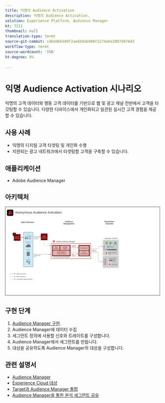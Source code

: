 ```yaml
---
title: 익명의 Audience Activation
description: 익명의 Audience Activation.
solution: Experience Platform, Audience Manager
kt: 7211
thumbnail: null
translation-type: tm+mt
source-git-commit: c4bd4bbd40f2ae6b9ab980c5274a6e2007d976d3
workflow-type: tm+mt
source-wordcount: '156'
ht-degree: 0%

---
```



# 익명 Audience Activation 시나리오

익명의 고객 데이터와 행동 고객 데이터를 기반으로 웹 및 광고 채널 전반에서 고객을 타깃팅할 수 있습니다. 다양한 디바이스에서 개인화되고 일관된 실시간 고객 경험을 제공할 수 있습니다.

## 사용 사례

* 익명의 디지털 고객 타겟팅 및 개인화 수행
* 지원되는 광고 네트워크에서 타겟팅할 고객을 구축할 수 있습니다.

## 애플리케이션

* Adobe Audience Manager

## 아키텍처

<img src="assets/aam.svg" alt="익명 Audience Activation 시나리오를 위한 참조 아키텍처" style="border:1px solid #4a4a4a" />

## 구현 단계

<!-- These steps should link to help. -->

1. [Audience Manager 구현](https://experienceleague.corp.adobe.com/docs/audience-manager/user-guide/implementation-integration-guides/implement-audience-manager.html?lang=en#implementation-integration-guides).
1. Audience Manager에 데이터 수집
1. 세그먼트 정의에 사용할 신호와 트레이트를 구성합니다.
1. Audience Manager에서 세그먼트를 만듭니다.
1. 대상을 공유하도록 Audience Manager의 대상을 구성합니다.

## 관련 설명서

* [Audience Manager](https://experienceleague.adobe.com/docs/audience-manager.html?lang=en)
* [Experience Cloud 대상](https://experienceleague.adobe.com/docs/core-services/interface/audiences/audience-library.html)
* [Target과 Audience Manager 통합](https://experienceleague.adobe.com/docs/audience-manager/user-guide/implementation-integration-guides/integration-other-solutions/aam-target-integration.html)
* [Audience Manager을 통한 분석 세그먼트 공유](https://experienceleague.adobe.com/docs/analytics/components/segmentation/segmentation-workflow/seg-publish.html)















